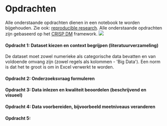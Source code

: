 # Opdrachten

Alle onderstaande opdrachten dienen in een notebook te worden bijgehouden. Zie ook: [reproducible research](https://en.wikipedia.org/wiki/Reproducibility#Reproducible_research). Alle onderstaande opdrachten zijn gebaseerd op het [CRISP DM](https://en.wikipedia.org/wiki/Cross-industry_standard_process_for_data_mining) framework.
![](https://www.ibm.com/support/knowledgecenter/en/SS3RA7_sub/modeler_crispdm_ddita/clementine/images/crisp_process.jpg)

#### Opdracht 1: Dataset kiezen en context begrijpen (literatuurverzameling)
De dataset moet zowel numerieke als categorische data bevatten en van voldoende omvang zijn (zowel regels als kolommen - 'Big Data'). Een norm is dat het te groot is om in Excel verwerkt te worden.

#### Opdracht 2: Onderzoeksvraag formuleren

#### Opdracht 3: Data inlezen en kwaliteit beoordelen (beschrijvend en visueel)

#### Opdracht 4: Data voorbereiden, bijvoorbeeld meetniveaus veranderen

#### Opdracht 5: 


